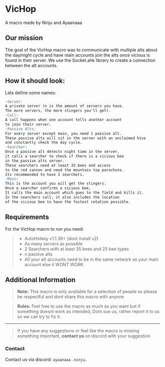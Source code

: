 # VicHop
A macro made by Ninju and Ayaanaaa

## Our mission
The goal of the VicHop macro was to communicate with multiple alts about the day/night cycle and have main accounts join the alts once vicious is found in their server.
We use the Socket.ahk library to create a connection between the alt accounts.

## How it should look:
Lets define some names:
```diff
-Server:
A private server (n is the amount of servers you have.
The more servers, the more stingers you'll get).
-Call:
A call happens when one account tells another account
to join their server.
-Passive Alts:
For every server except main, you need 1 passive alt.
These passive alts will sit in the server with an unclaimed hive
and constantly check the day cycle.
-Searcher:
Once a passive alt detects night time in the server,
it calls a searcher to check if there is a vicious bee
in the passive alts server.
These searchers need at least 35 bees and access
to the red cannon and need the mountain top parachute.
Its recommended to have 2 searchers.
-Main:
This is the account you will get the stingers.
Once a searcher confirms a vicious bee,
It calls the main account which goes to the field and kills it.
In the searchers call, it also includes the location
of the vicious bee to have the fastest rotation possible.
```
## Requirements
For the VicHop macro to run you need:
> - AutoHotkey v1.1.36+ (dont install v2)
> - As many servers as possible
> - 2 Searchers with at least 35 bees and 25 bee types
> - n passive alts
> - All your alt accounts need to be in the same network as your main account else it WONT WORK

## Additional Information

> **Note:**
> This macro is only available for a selection of people so please be respectful and dont share this macro with anyone

> **Rules:**
> Feel free to use the macro as much as you want but if something doesnt work as intended,
> Dont sue us, rather report it to us so we can try to fix it.
*******
> If you have any suggestions or feel like the macro is missing something important,
> **contact us** on discord with your suggestion

### Contact
Contact us via discord:
`ayaanaaa`
`.ninju.`
